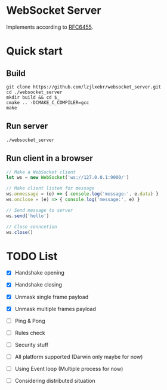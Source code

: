 # WebSocket Server 
Implements according to [RFC6455](https://datatracker.ietf.org/doc/rfc6455/).

# Quick start
## Build
```shell
git clone https://github.com/lzjlxebr/websocket_server.git
cd ./websocket_server
mkdir build && cd $_
cmake .. -DCMAKE_C_COMPILER=gcc
make
```
## Run server
```shell
./websocket_server
```
## Run client in a browser
```javascript
// Make a WebSocket client
let ws = new WebSocket('ws://127.0.0.1:9000/')

// Make client listen for message
ws.onmessage = (e) => { console.log('message:', e.data) }
ws.onclose = (e) => { console.log('message:', e) }

// Send message to server
ws.send('hello')

// Close conncetion
ws.close()
```

# TODO List
- [x] Handshake opening
- [x] Handshake closing
- [x] Unmask single frame payload
- [x] Unmask multiple frames payload
- [ ] Ping & Pong 
- [ ] Rules check
- [ ] Security stuff
- [ ] All platform supported (Darwin only maybe for now)
- [ ] Using Event loop (Multiple process for now)
- [ ] Considering distributed situation

